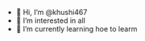 - 👋 Hi, I’m @khushi467
- 👀 I’m interested in all
- 🌱 I’m currently learning hoe to learm
<!---
khushi467/khushi467 is a ✨ special ✨ repository because its `README.md` (this file) appears on your GitHub profile.
You can click the Preview link to take a look at your changes.
--->
